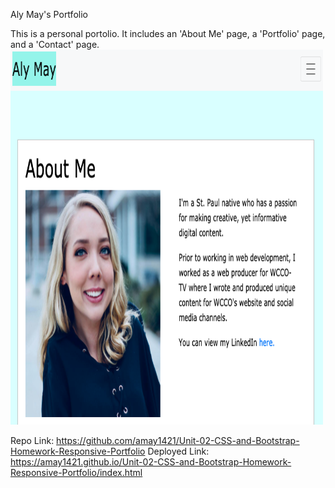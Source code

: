 Aly May's Portfolio

This is a personal portolio. It includes an 'About Me' page, a 'Portfolio' page, and a 'Contact' page.
<img src="ReadMe_Portfolio.png" alt="Aly May's Portfolio" width="500" height="600">

Repo Link: https://github.com/amay1421/Unit-02-CSS-and-Bootstrap-Homework-Responsive-Portfolio
Deployed Link: https://amay1421.github.io/Unit-02-CSS-and-Bootstrap-Homework-Responsive-Portfolio/index.html
